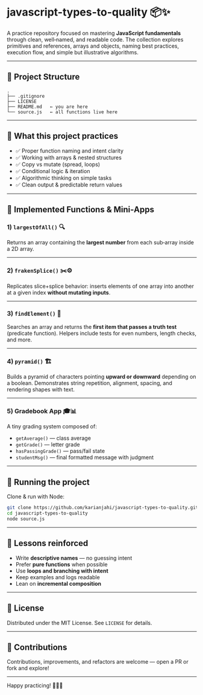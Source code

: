# javascript-types-to-quality 📦✨

A practice repository focused on mastering **JavaScript fundamentals** through clean, well‑named, and readable code. The collection explores primitives and references, arrays and objects, naming best practices, execution flow, and simple but illustrative algorithms.

---

## 📁 Project Structure

```
.
├── .gitignore
├── LICENSE
├── README.md   ← you are here
└── source.js   ← all functions live here
```

---

## 🎯 What this project practices

* ✅ Proper function naming and intent clarity
* ✅ Working with arrays & nested structures
* ✅ Copy vs mutate (spread, loops)
* ✅ Conditional logic & iteration
* ✅ Algorithmic thinking on simple tasks
* ✅ Clean output & predictable return values

---

## 🧩 Implemented Functions & Mini‑Apps

### 1) `largestOfAll()` 🔍

Returns an array containing the **largest number** from each sub‑array inside a 2D array.

---

### 2) `frakenSplice()` ✂️⚙️

Replicates slice+splice behavior: inserts elements of one array into another at a given index **without mutating inputs**.

---

### 3) `findElement()` 🔎

Searches an array and returns the **first item that passes a truth test** (predicate function). Helpers include tests for even numbers, length checks, and more.

---

### 4) `pyramid()` 🏗️

Builds a pyramid of characters pointing **upward or downward** depending on a boolean. Demonstrates string repetition, alignment, spacing, and rendering shapes with text.

---

### 5) Gradebook App 🎓📊

A tiny grading system composed of:

* `getAverage()` — class average
* `getGrade()` — letter grade
* `hasPassingGrade()` — pass/fail state
* `studentMsg()` — final formatted message with judgment

---

## 🚀 Running the project

Clone & run with Node:

```bash
git clone https://github.com/karianjahi/javascript-types-to-quality.git
cd javascript-types-to-quality
node source.js
```

---

## 🧠 Lessons reinforced

* Write **descriptive names** — no guessing intent
* Prefer **pure functions** when possible
* Use **loops and branching with intent**
* Keep examples and logs readable
* Lean on **incremental composition**

---

## 📜 License

Distributed under the MIT License. See `LICENSE` for details.

---

## 🤝 Contributions

Contributions, improvements, and refactors are welcome — open a PR or fork and explore!

---

Happy practicing! 🚀👨‍💻
